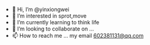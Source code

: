 - 👋 Hi, I’m @yinxiongwei
- 👀 I’m interested in sprot,move
- 🌱 I’m currently learning to think life
- 💞️ I’m looking to collaborate on ...
- 📫 How to reach me ... my email 602381131@qq.com

<!---
yinxiongwei/yinxiongwei is a ✨ special ✨ repository because its `README.md` (this file) appears on your GitHub profile.
You can click the Preview link to take a look at your changes.
--->

